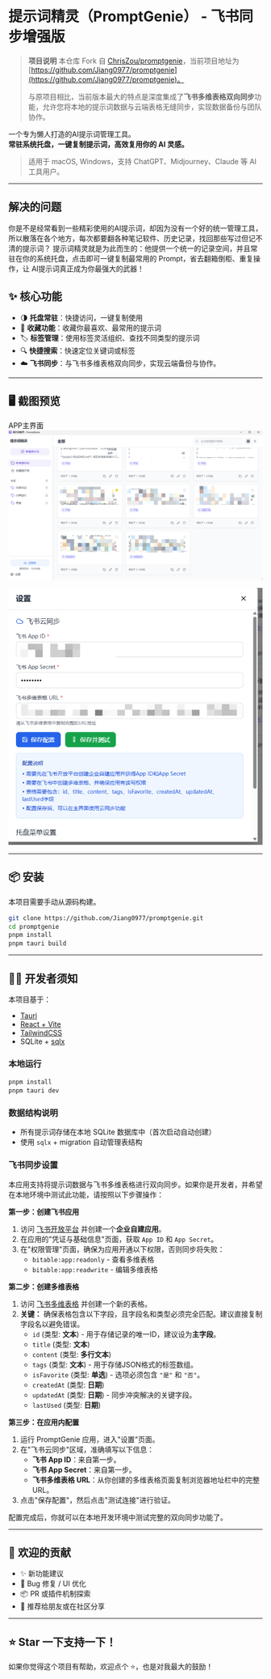 # 提示词精灵（PromptGenie） - 飞书同步增强版

> **项目说明**
> 本仓库 Fork 自 [ChrisZou/promptgenie](https://github.com/ChrisZou/promptgenie)，当前项目地址为 [https://github.com/Jiang0977/promptgenie](https://github.com/Jiang0977/promptgenie)。
> 
> 与原项目相比，当前版本最大的特点是深度集成了**飞书多维表格双向同步**功能，允许您将本地的提示词数据与云端表格无缝同步，实现数据备份与团队协作。

一个专为懒人打造的AI提示词管理工具。  
**常驻系统托盘，一键复制提示词，高效复用你的 AI 灵感。**

> 适用于 macOS, Windows，支持 ChatGPT、Midjourney、Claude 等 AI 工具用户。

---

## 解决的问题
你是不是经常看到一些精彩使用的AI提示词，却因为没有一个好的统一管理工具，所以散落在各个地方，每次都要翻各种笔记软件、历史记录，找回那些写过但记不清的提示词？
提示词精灵就是为此而生的：他提供一个统一的记录空间，并且常驻在你的系统托盘，点击即可一键复制最常用的 Prompt，省去翻箱倒柜、重复操作，让 AI提示词真正成为你最强大的武器！

## ✨ 核心功能

- 🌗 **托盘常驻**：快捷访问，一键复制使用
- 🧠 **收藏功能**：收藏你最喜欢、最常用的提示词
- 🏷 **标签管理**：使用标签灵活组织、查找不同类型的提示词  
- 🔍 **快捷搜索**：快速定位关键词或标签  
- ☁️ **飞书同步**：与飞书多维表格双向同步，实现云端备份与协作。

---

## 🖥️ 截图预览

APP主界面
![](/public/main.png)


![](/public/feishu-setting.png)

---

## 📦 安装

本项目需要手动从源码构建。

```bash
git clone https://github.com/Jiang0977/promptgenie.git
cd promptgenie
pnpm install
pnpm tauri build
```

---

## 🧑‍💻 开发者须知

本项目基于：

- [Tauri](https://tauri.app/)
- [React + Vite](https://vitejs.dev/)
- [TailwindCSS](https://tailwindcss.com/)
- SQLite + [sqlx](https://github.com/launchbadge/sqlx)

### 本地运行

```bash
pnpm install
pnpm tauri dev
```

### 数据结构说明

- 所有提示词存储在本地 SQLite 数据库中（首次启动自动创建）
- 使用 `sqlx` + migration 自动管理表结构

### 飞书同步设置

本应用支持将提示词数据与飞书多维表格进行双向同步。如果你是开发者，并希望在本地环境中测试此功能，请按照以下步骤操作：

**第一步：创建飞书应用**

1.  访问 [飞书开放平台](https://open.feishu.cn/app) 并创建一个**企业自建应用**。
2.  在应用的"凭证与基础信息"页面，获取 `App ID` 和 `App Secret`。
3.  在"权限管理"页面，确保为应用开通以下权限，否则同步将失败：
    *   `bitable:app:readonly` - 查看多维表格
    *   `bitable:app:readwrite` - 编辑多维表格

**第二步：创建多维表格**

1.  访问 [飞书多维表格](https://bytedance.feishu.cn/base) 并创建一个新的表格。
2.  **关键：** 确保表格包含以下字段，且字段名和类型必须完全匹配。建议直接复制字段名以避免错误。
    *   `id` (类型: **文本**) - 用于存储记录的唯一ID，建议设为**主字段**。
    *   `title` (类型: **文本**)
    *   `content` (类型: **多行文本**)
    *   `tags` (类型: **文本**) - 用于存储JSON格式的标签数组。
    *   `isFavorite` (类型: **单选**) - 选项必须包含 `"是"` 和 `"否"`。
    *   `createdAt` (类型: **日期**)
    *   `updatedAt` (类型: **日期**) - 同步冲突解决的关键字段。
    *   `lastUsed` (类型: **日期**)

**第三步：在应用内配置**

1.  运行 PromptGenie 应用，进入"设置"页面。
2.  在"飞书云同步"区域，准确填写以下信息：
    *   **飞书 App ID**：来自第一步。
    *   **飞书 App Secret**：来自第一步。
    *   **飞书多维表格 URL**：从你创建的多维表格页面复制浏览器地址栏中的完整 URL。
3.  点击"保存配置"，然后点击"测试连接"进行验证。

配置完成后，你就可以在本地开发环境中测试完整的双向同步功能了。

---

## 🤝 欢迎的贡献

- ✨ 新功能建议
- 🐛 Bug 修复 / UI 优化  
- 📦 PR 或插件机制探索  
- 📣 推荐给朋友或在社区分享  

---

## ⭐️ Star 一下支持一下！

如果你觉得这个项目有帮助，欢迎点个 ⭐️，也是对我最大的鼓励！